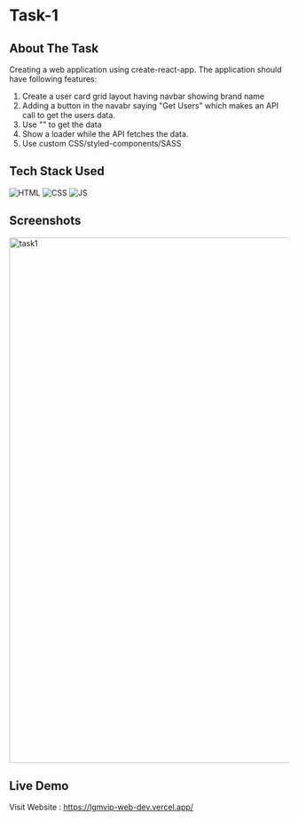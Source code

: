 # Task-1 

## About The Task
Creating a web application using create-react-app. The application should have following features:
1. Create a user card grid layout having navbar showing brand name
2. Adding a button in the navabr saying "Get Users" which makes an API call to get the users data.
3. Use "" to get the data
4. Show a loader while the API fetches the data.
5. Use custom CSS/styled-components/SASS

## Tech Stack Used

![HTML](https://img.shields.io/badge/html5%20-%23E34F26.svg?&style=for-the-badge&logo=html5&logoColor=white)
![CSS](https://img.shields.io/badge/css3%20-%231572B6.svg?&style=for-the-badge&logo=css3&logoColor=white)
![JS](https://img.shields.io/badge/javascript%20-%23323330.svg?&style=for-the-badge&logo=javascript&logoColor=%23F7DF1E)

## Screenshots

<img width="946" alt="task1" src="https://user-images.githubusercontent.com/52875298/127188522-378937f8-c700-4c95-904c-51e097899dda.png">

## Live Demo

Visit Website : https://lgmvip-web-dev.vercel.app/
